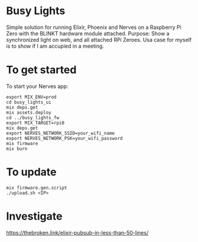 # Busy Lights
Simple solution for running Elixir, Phoenix and Nerves on a Raspberry Pi Zero with the BLINKT hardware module attached.
Purpose: Show a synchronized light on web, and all attached RPi Zeroes. Usa case for myself is to show if I am accupied in a meeting.

# To get started
To start your Nerves app:

    export MIX_ENV=prod
    cd busy_lights_ui
    mix deps.get
    mix assets.deploy
    cd ../busy_lights_fw
    export MIX_TARGET=rpi0
    mix deps.get
    export NERVES_NETWORK_SSID=your_wifi_name
    export NERVES_NETWORK_PSK=your_wifi_password
    mix firmware
    mix burn


# To update
    mix firmware.gen.script
    ./upload.sh <IP>


# Investigate
https://thebroken.link/elixir-pubsub-in-less-than-50-lines/
